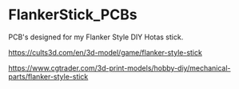 # FlankerStick_PCBs
 
PCB's designed for my Flanker Style DIY Hotas stick.

https://cults3d.com/en/3d-model/game/flanker-style-stick

https://www.cgtrader.com/3d-print-models/hobby-diy/mechanical-parts/flanker-style-stick